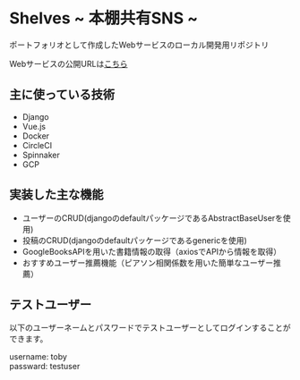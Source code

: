 # Shelves ~ 本棚共有SNS ~

ポートフォリオとして作成したWebサービスのローカル開発用リポジトリ

Webサービスの公開URLは[こちら](http://http://34.80.186.97/)

## 主に使っている技術
- Django
- Vue.js
- Docker
- CircleCI
- Spinnaker
- GCP

## 実装した主な機能
- ユーザーのCRUD(djangoのdefaultパッケージであるAbstractBaseUserを使用)
- 投稿のCRUD(djangoのdefaultパッケージであるgenericを使用)
- GoogleBooksAPIを用いた書籍情報の取得（axiosでAPIから情報を取得）
- おすすめユーザー推薦機能（ピアソン相関係数を用いた簡単なユーザー推薦）

## テストユーザー
以下のユーザーネームとパスワードでテストユーザーとしてログインすることができます。

username: toby  
passward: testuser